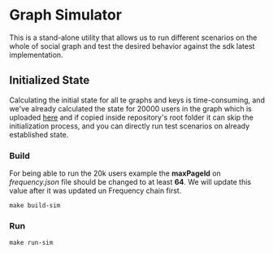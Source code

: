 # Graph Simulator

This is a stand-alone utility that allows us to run different scenarios on the whole of social graph and test
the desired behavior against the sdk latest implementation.

## Initialized State
Calculating the initial state for all te graphs and keys is time-consuming, and we've already calculated
the state for 20000 users in the graph which is uploaded [here](https://drive.google.com/file/d/1nz8G5uq8AmBJFj-57ZVd8GdGHi4wx86n/view?usp=sharing)
and if copied inside repository's root folder it can skip the initialization process, and you can directly run
test scenarios on already established state.

### Build
For being able to run the 20k users example the **maxPageId** on _frequency.json_ file should be changed to at least **64**.
We will update this value after it was updated un Frequency chain first.

`make build-sim`

### Run
`make run-sim`
